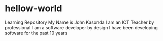 # hellow-world
Learning Repository
My Name is John Kasonda
I am an ICT Teacher by professional
I am a software developer by design
I have been developing software for the past 10 years
